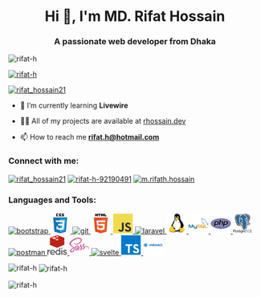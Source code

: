 <h1 align="center">Hi 👋, I'm MD. Rifat Hossain</h1>
<h3 align="center">A passionate web developer from Dhaka</h3>

<p align="left"> <img src="https://komarev.com/ghpvc/?username=rifat-h&label=Profile%20views&color=0e75b6&style=flat" alt="rifat-h" /> </p>

<p align="left"> <a href="https://github.com/ryo-ma/github-profile-trophy"><img src="https://github-profile-trophy.vercel.app/?username=rifat-h" alt="rifat-h" /></a> </p>

<p align="left"> <a href="https://twitter.com/rifat_hossain21" target="blank"><img src="https://img.shields.io/twitter/follow/rifat_hossain21?logo=twitter&style=for-the-badge" alt="rifat_hossain21" /></a> </p>

- 🌱 I’m currently learning **Livewire**

- 👨‍💻 All of my projects are available at [rhossain.dev](rhossain.dev)

- 📫 How to reach me **rifat.h@hotmail.com**

<h3 align="left">Connect with me:</h3>
<p align="left">
<a href="https://twitter.com/rifat_hossain21" target="blank"><img align="center" src="https://raw.githubusercontent.com/rahuldkjain/github-profile-readme-generator/master/src/images/icons/Social/twitter.svg" alt="rifat_hossain21" height="30" width="40" /></a>
<a href="https://linkedin.com/in/rifat-h-92190491" target="blank"><img align="center" src="https://raw.githubusercontent.com/rahuldkjain/github-profile-readme-generator/master/src/images/icons/Social/linked-in-alt.svg" alt="rifat-h-92190491" height="30" width="40" /></a>
<a href="https://fb.com/m.rifath.hossain" target="blank"><img align="center" src="https://raw.githubusercontent.com/rahuldkjain/github-profile-readme-generator/master/src/images/icons/Social/facebook.svg" alt="m.rifath.hossain" height="30" width="40" /></a>
</p>

<h3 align="left">Languages and Tools:</h3>
<p align="left"> <a target="_blank" href="https://getbootstrap.com" target="_blank" rel="noreferrer"> <img src="https://w7.pngwing.com/pngs/628/224/png-transparent-bootstrap-plain-wordmark-logo-icon-thumbnail.png" alt="bootstrap" width="40" height="40"/> </a> <a target="_blank" href="https://www.w3schools.com/css/" target="_blank" rel="noreferrer"> <img src="https://raw.githubusercontent.com/devicons/devicon/master/icons/css3/css3-original-wordmark.svg" alt="css3" width="40" height="40"/> </a> <a target="_blank" href="https://git-scm.com/" target="_blank" rel="noreferrer"> <img src="https://www.vectorlogo.zone/logos/git-scm/git-scm-icon.svg" alt="git" width="40" height="40"/> </a> <a target="_blank" href="https://www.w3.org/html/" target="_blank" rel="noreferrer"> <img src="https://raw.githubusercontent.com/devicons/devicon/master/icons/html5/html5-original-wordmark.svg" alt="html5" width="40" height="40"/> </a> <a target="_blank" href="https://developer.mozilla.org/en-US/docs/Web/JavaScript" target="_blank" rel="noreferrer"> <img src="https://raw.githubusercontent.com/devicons/devicon/master/icons/javascript/javascript-original.svg" alt="javascript" width="40" height="40"/> </a> <a target="_blank" href="https://laravel.com/" target="_blank" rel="noreferrer"> <img src="https://w7.pngwing.com/pngs/399/620/png-transparent-laravel-hd-logo-thumbnail.png" alt="laravel" width="40" height="40"/> </a> <a target="_blank" href="https://www.linux.org/" target="_blank" rel="noreferrer"> <img src="https://raw.githubusercontent.com/devicons/devicon/master/icons/linux/linux-original.svg" alt="linux" width="40" height="40"/> </a> <a target="_blank" href="https://www.mysql.com/" target="_blank" rel="noreferrer"> <img src="https://raw.githubusercontent.com/devicons/devicon/master/icons/mysql/mysql-original-wordmark.svg" alt="mysql" width="40" height="40"/> </a> <a target="_blank" href="https://www.php.net" target="_blank" rel="noreferrer"> <img src="https://raw.githubusercontent.com/devicons/devicon/master/icons/php/php-original.svg" alt="php" width="40" height="40"/> </a> <a target="_blank" href="https://www.postgresql.org" target="_blank" rel="noreferrer"> <img src="https://raw.githubusercontent.com/devicons/devicon/master/icons/postgresql/postgresql-original-wordmark.svg" alt="postgresql" width="40" height="40"/> </a> <a target="_blank" href="https://postman.com" target="_blank" rel="noreferrer"> <img src="https://www.vectorlogo.zone/logos/getpostman/getpostman-icon.svg" alt="postman" width="40" height="40"/> </a> <a target="_blank" href="https://redis.io" target="_blank" rel="noreferrer"> <img src="https://raw.githubusercontent.com/devicons/devicon/master/icons/redis/redis-original-wordmark.svg" alt="redis" width="40" height="40"/> </a> <a target="_blank" href="https://sass-lang.com" target="_blank" rel="noreferrer"> <img src="https://raw.githubusercontent.com/devicons/devicon/master/icons/sass/sass-original.svg" alt="sass" width="40" height="40"/> </a> <a target="_blank" href="https://svelte.dev" target="_blank" rel="noreferrer"> <img src="https://upload.wikimedia.org/wikipedia/commons/1/1b/Svelte_Logo.svg" alt="svelte" width="40" height="40"/> </a> <a target="_blank" href="https://www.typescriptlang.org/" target="_blank" rel="noreferrer"> <img src="https://raw.githubusercontent.com/devicons/devicon/master/icons/typescript/typescript-original.svg" alt="typescript" width="40" height="40"/> </a> <a target="_blank" href="https://webpack.js.org" target="_blank" rel="noreferrer"> <img src="https://raw.githubusercontent.com/devicons/devicon/d00d0969292a6569d45b06d3f350f463a0107b0d/icons/webpack/webpack-original-wordmark.svg" alt="webpack" width="40" height="40"/> </a> </p>

<p><img align="left" src="https://github-readme-stats.vercel.app/api/top-langs?username=rifat-h&show_icons=true&locale=en&layout=compact" alt="rifat-h" /></p>

<p>&nbsp;<img align="center" src="https://github-readme-stats.vercel.app/api?username=rifat-h&show_icons=true&locale=en" alt="rifat-h" /></p>

<p><img align="center" src="https://github-readme-streak-stats.herokuapp.com/?user=rifat-h&" alt="rifat-h" /></p>
